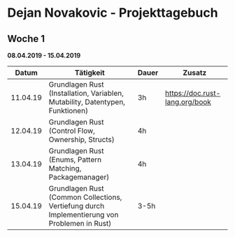 # Dejan Novakovic - Projekttagebuch

## Woche 1
__08.04.2019 - 15.04.2019__

| Datum | Tätigkeit | Dauer | Zusatz |
| ----- | --------- | ----- | ------ |
| 11.04.19 | Grundlagen Rust (Installation, Variablen, Mutability, Datentypen, Funktionen) | 3h | https://doc.rust-lang.org/book |
| 12.04.19 | Grundlagen Rust (Control Flow, Ownership, Structs) | 4h |  |
| 13.04.19 | Grundlagen Rust (Enums, Pattern Matching, Packagemanager) | 4h |  |
| 15.04.19 | Grundlagen Rust (Common Collections, Vertiefung durch Implementierung von Problemen in Rust) | 3-5h |  |
